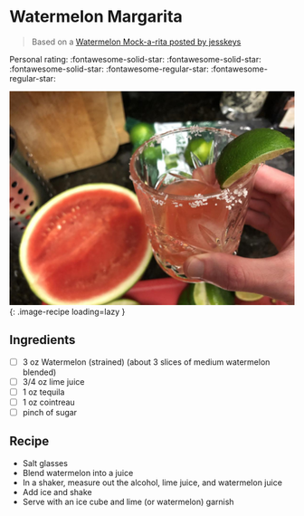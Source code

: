 # Watermelon Margarita

> Based on a [Watermelon Mock-a-rita posted by jesskeys](https://www.instagram.com/jesskeys_)

<!-- {cts} rating=3; (User can specify rating on scale of 1-5) -->

Personal rating: :fontawesome-solid-star: :fontawesome-solid-star: :fontawesome-solid-star: :fontawesome-regular-star: :fontawesome-regular-star:

<!-- {cte} -->

<!-- {cts} name_image=watermelon_margarita.jpg; (User can specify image name) -->

![watermelon_margarita.jpg](./watermelon_margarita.jpg){: .image-recipe loading=lazy }

<!-- {cte} -->

## Ingredients

- [ ] 3 oz Watermelon (strained) (about 3 slices of medium watermelon blended)
- [ ] 3/4 oz lime juice
- [ ] 1 oz tequila
- [ ] 1 oz cointreau
- [ ] pinch of sugar

## Recipe

- Salt glasses
- Blend watermelon into a juice
- In a shaker, measure out the alcohol, lime juice, and watermelon juice
- Add ice and shake
- Serve with an ice cube and lime (or watermelon) garnish
